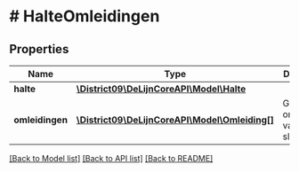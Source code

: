 # # HalteOmleidingen

## Properties

Name | Type | Description | Notes
------------ | ------------- | ------------- | -------------
**halte** | [**\District09\DeLijnCoreAPI\Model\Halte**](Halte.md) |  |
**omleidingen** | [**\District09\DeLijnCoreAPI\Model\Omleiding[]**](Omleiding.md) | Geeft de omleidingen van de halte sleutel |

[[Back to Model list]](../../README.md#models) [[Back to API list]](../../README.md#endpoints) [[Back to README]](../../README.md)
